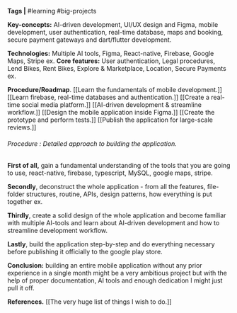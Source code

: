 **Tags |** #learning #big-projects

**Key-concepts:** AI-driven development, UI/UX design and Figma, mobile development, user authentication, real-time database, maps and booking, secure payment gateways and dart/flutter development.

**Technologies:** Multiple AI tools, Figma, React-native, Firebase, Google Maps, Stripe ex.
**Core features:** User authentication, Legal procedures, Lend Bikes, Rent Bikes, Explore & Marketplace, Location, Secure Payments ex.

**Procedure/Roadmap**.
[[Learn the fundamentals of mobile development.]]
[[Learn firebase, real-time databases and authentication.]]
[[Create a real-time social media platform.]]
[[AI-driven development & streamline workflow.]]
[[Design the mobile application inside Figma.]]
[[Create the prototype and perform tests.]]
[[Publish the application for large-scale reviews.]]

###### Procedure : Detailed approach to building the application.

**First of all,** gain a fundamental understanding of the tools that you are going to use, react-native, firebase, typescript, MySQL, google maps, stripe.

**Secondly**, deconstruct the whole application - from all the features, file-folder structures, routine, APIs, design patterns, how everything is put together ex.

**Thirdly**, create a solid design of the whole application and become familiar with multiple AI-tools and learn about AI-driven development and how to streamline development workflow.

**Lastly**,  build the application step-by-step and do everything necessary before publishing it officially to the google play store.

**Conclusion:** building an entire mobile application without any prior experience in a single month might be a very ambitious project but with the help of proper documentation, AI tools and enough dedication I might just pull it off.

**References.**
[[The very huge list of things I wish to do.]]
